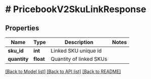 # # PricebookV2SkuLinkResponse

## Properties

Name | Type | Description | Notes
------------ | ------------- | ------------- | -------------
**sku_id** | **int** | Linked SKU unique id |
**quantity** | **float** | Quantity of linked SKUs |

[[Back to Model list]](../../README.md#models) [[Back to API list]](../../README.md#endpoints) [[Back to README]](../../README.md)
